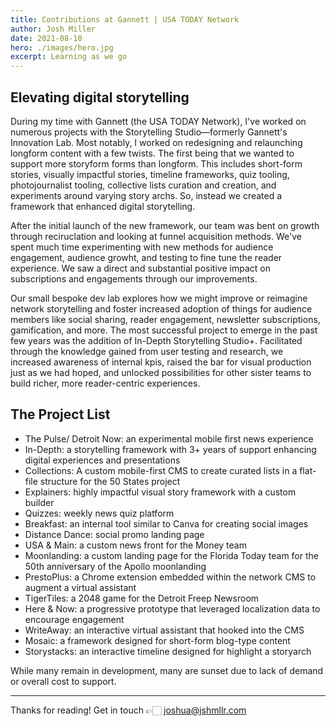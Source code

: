 ```yaml
---
title: Contributions at Gannett | USA TODAY Network
author: Josh Miller
date: 2021-08-10
hero: ./images/hero.jpg
excerpt: Learning as we go
---
```


## Elevating digital storytelling

During my time with Gannett (the USA TODAY Network), I've worked on numerous projects with the Storytelling Studio—formerly Gannett's Innovation Lab. Most notably, I worked on redesigning and relaunching longform content with a few twists. The first being that we wanted to support more storyform forms than longform. This includes short-form stories, visually impactful stories, timeline frameworks, quiz tooling, photojournalist tooling, collective lists curation and creation, and experiments around varying story archs. So, instead we created a framework that enhanced digital storytelling. 

After the initial launch of the new framework, our team was bent on growth through reciruclation and looking at funnel acquisition methods. We've spent much time experimenting with new methods for audience engagement, audience growht, and testing to fine tune the reader experience. We saw a direct and substantial positive impact on subscriptions and engagements through our improvements.

Our small bespoke dev lab explores how we might improve or reimagine network storytelling and foster increased adoption of things for audience members like social sharing, reader engagement, newsletter subscriptions, gamification, and more. The most successful project to emerge in the past few years was the addition of In-Depth Storytelling Studio+. Facilitated through the knowledge gained from user testing and research, we increased awareness of internal kpis, raised the bar for visual production just as we had hoped, and unlocked possibilities for other sister teams to build richer, more reader-centric experiences.

## The Project List

- The Pulse/ Detroit Now: an experimental mobile first news experience
- In-Depth: a storytelling framework with 3+ years of support enhancing digital experiences and presentations
- Collections: A custom mobile-first CMS to create curated lists in a flat-file structure for the 50 States project
- Explainers: highly impactful visual story framework with a custom builder
- Quizzes: weekly news quiz platform
- Breakfast: an internal tool similar to Canva for creating social images
- Distance Dance: social promo landing page
- USA & Main: a custom news front for the Money team
- Moonlanding: a custom landing page for the Florida Today team for the 50th anniversary of the Apollo moonlanding
- PrestoPlus: a Chrome extension embedded within the network CMS to augment a virtual assistant
- TigerTiles: a 2048 game for the Detroit Freep Newsroom
- Here & Now: a progressive prototype that leveraged localization data to encourage engagement
- WriteAway: an interactive virtual assistant that hooked into the CMS
- Mosaic: a framework designed for short-form blog-type content
- Storystacks: an interactive timeline designed for highlight a storyarch

While many remain in development, many are sunset due to lack of demand or overall cost to support.

---

Thanks for reading!
Get in touch 👉🏻 [joshua@jshmllr.com](mailto:joshua@jshmllr.com)
